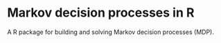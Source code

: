 # Markov decision processes in R

A R package for building and solving Markov decision processes (MDP).
